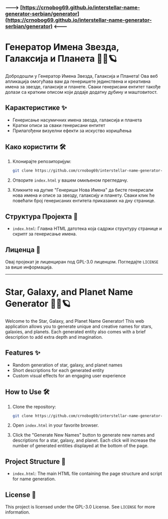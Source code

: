 ### ---> [https://crnobog69.github.io/interstellar-name-generator-serbian/generator](https://crnobog69.github.io/interstellar-name-generator-serbian/generator) <---

# Генератор Имена Звезда, Галаксија и Планета 🌟🌌🪐

Добродошли у Генератор Имена Звезда, Галаксија и Планета! Ова веб апликација омогућава вам да генеришете јединствена и креативна имена за звезде, галаксије и планете. Сваки генерисани ентитет такође долази са кратким описом који додаје додатну дубину и маштовитост. 

## Карактеристике ✨

- Генерисање насумичних имена звезда, галаксија и планета
- Кратки описи за сваки генерисани ентитет
- Прилагођени визуелни ефекти за искуство коришћења

## Како користити 🛠️

1. Клонирајте репозиторијум:
    ```sh
    git clone https://github.com/crnobog69/interstellar-name-generator-serbian.git
    ```

2. Отворите `index.html` у вашем омиљеном прегледачу.

3. Кликните на дугме "Генериши Нова Имена" да бисте генерисали нова имена и описе за звезду, галаксију и планету. Сваки клик ће повећати број генерисаних ентитета приказаних на дну странице.

## Структура Пројекта 📁

- `index.html`: Главна HTML датотека која садржи структуру странице и скрипт за генерисање имена.

## Лиценца 📄

Овај пројекат је лиценциран под GPL-3.0 лиценцом. Погледајте `LICENSE` за више информација.

---

# Star, Galaxy, and Planet Name Generator 🌟🌌🪐

Welcome to the Star, Galaxy, and Planet Name Generator! This web application allows you to generate unique and creative names for stars, galaxies, and planets. Each generated entity also comes with a brief description to add extra depth and imagination.

## Features ✨

- Random generation of star, galaxy, and planet names
- Short descriptions for each generated entity
- Custom visual effects for an engaging user experience

## How to Use 🛠️

1. Clone the repository:
    ```sh
    git clone https://github.com/crnobog69/interstellar-name-generator-serbian.git
    ```

2. Open `index.html` in your favorite browser.

3. Click the "Generate New Names" button to generate new names and descriptions for a star, galaxy, and planet. Each click will increase the number of generated entities displayed at the bottom of the page.

## Project Structure 📁

- `index.html`: The main HTML file containing the page structure and script for name generation.

## License 📄

This project is licensed under the GPL-3.0 License. See `LICENSE` for more information.
